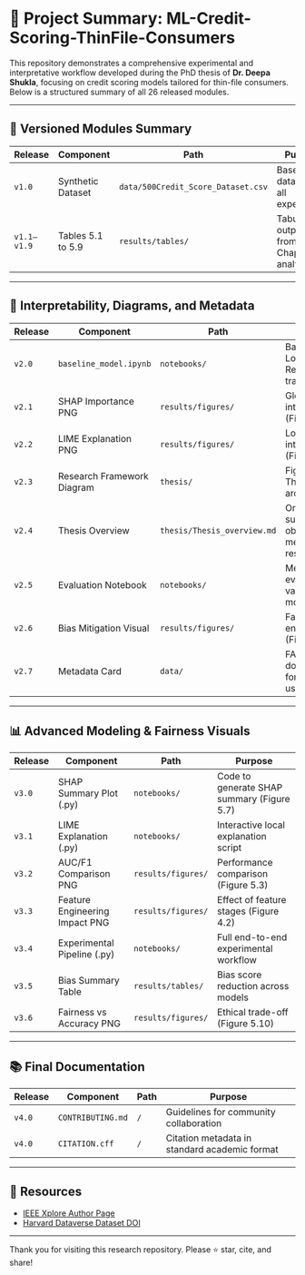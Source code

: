 # 📘 Project Summary: ML-Credit-Scoring-ThinFile-Consumers

This repository demonstrates a comprehensive experimental and interpretative workflow developed during the PhD thesis of **Dr. Deepa Shukla**, focusing on credit scoring models tailored for thin-file consumers. Below is a structured summary of all 26 released modules.

---

## 🔢 **Versioned Modules Summary**

| Release | Component | Path | Purpose |
|---------|-----------|------|---------|
| `v1.0`  | Synthetic Dataset | `data/500Credit_Score_Dataset.csv` | Base dataset for all experiments |
| `v1.1–v1.9` | Tables 5.1 to 5.9 | `results/tables/` | Tabular outputs from Chapter 5 analyses |

---

## 🎯 **Interpretability, Diagrams, and Metadata**

| Release | Component | Path | Purpose |
|---------|-----------|------|---------|
| `v2.0` | `baseline_model.ipynb` | `notebooks/` | Baseline Logistic Regression training |
| `v2.1` | SHAP Importance PNG | `results/figures/` | Global interpretability (Figure 5.6) |
| `v2.2` | LIME Explanation PNG | `results/figures/` | Local interpretability (Figure 5.7) |
| `v2.3` | Research Framework Diagram | `thesis/` | Figure 3.1: Thesis visual architecture |
| `v2.4` | Thesis Overview | `thesis/Thesis_overview.md` | One-page summary of objectives, methods, results |
| `v2.5` | Evaluation Notebook | `notebooks/` | Metrics evaluation for various models |
| `v2.6` | Bias Mitigation Visual | `results/figures/` | Fairness enhancements (Figure 5.9) |
| `v2.7` | Metadata Card | `data/` | FAIR documentation for dataset usability |

---

## 📊 **Advanced Modeling & Fairness Visuals**

| Release | Component | Path | Purpose |
|---------|-----------|------|---------|
| `v3.0` | SHAP Summary Plot (.py) | `notebooks/` | Code to generate SHAP summary (Figure 5.7) |
| `v3.1` | LIME Explanation (.py) | `notebooks/` | Interactive local explanation script |
| `v3.2` | AUC/F1 Comparison PNG | `results/figures/` | Performance comparison (Figure 5.3) |
| `v3.3` | Feature Engineering Impact PNG | `results/figures/` | Effect of feature stages (Figure 4.2) |
| `v3.4` | Experimental Pipeline (.py) | `notebooks/` | Full end-to-end experimental workflow |
| `v3.5` | Bias Summary Table | `results/tables/` | Bias score reduction across models |
| `v3.6` | Fairness vs Accuracy PNG | `results/figures/` | Ethical trade-off (Figure 5.10) |

---

## 📚 **Final Documentation**

| Release | Component | Path | Purpose |
|---------|-----------|------|---------|
| `v4.0` | `CONTRIBUTING.md` | `/` | Guidelines for community collaboration |
| `v4.0` | `CITATION.cff` | `/` | Citation metadata in standard academic format |

---

## 🔗 Resources

- [IEEE Xplore Author Page](https://ieeexplore.ieee.org/search/searchresult.jsp?queryText=Deepa%20Shukla&highlight=true&returnFacets=ALL&returnType=SEARCH&matchPubs=true&refinements=Author:Deepa%20Shukla)
- [Harvard Dataverse Dataset DOI](https://doi.org/10.7910/DVN/6MLVVI)

---

Thank you for visiting this research repository. Please ⭐ star, cite, and share!
